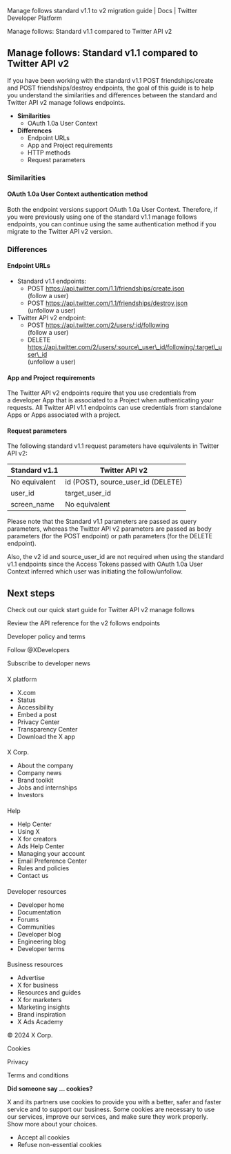 
Manage follows standard v1.1 to v2 migration guide | Docs | Twitter Developer Platform 

Manage follows: Standard v1.1 compared to Twitter API v2

Manage follows: Standard v1.1 compared to Twitter API v2
--------------------------------------------------------

If you have been working with the standard v1.1 POST friendships/create and POST friendships/destroy endpoints, the goal of this guide is to help you understand the similarities and differences between the standard and Twitter API v2 manage follows endpoints.

* **Similarities**
	+ OAuth 1.0a User Context
* **Differences**
	+ Endpoint URLs
	+ App and Project requirements
	+ HTTP methods
	+ Request parameters

### Similarities

#### OAuth 1.0a User Context authentication method

Both the endpoint versions support OAuth 1.0a User Context. Therefore, if you were previously using one of the standard v1.1 manage follows endpoints, you can continue using the same authentication method if you migrate to the Twitter API v2 version. 

### Differences

#### Endpoint URLs

* Standard v1.1 endpoints:
	+ POST https://api.twitter.com/1.1/friendships/create.json  
	(follow a user)
	+ POST https://api.twitter.com/1.1/friendships/destroy.json  
	(unfollow a user)
* Twitter API v2 endpoint:
	+ POST https://api.twitter.com/2/users/:id/following  
	(follow a user)
	+ DELETE https://api.twitter.com/2/users/:source\_user\_id/following/:target\_user\_id  
	(unfollow a user)

#### App and Project requirements

The Twitter API v2 endpoints require that you use credentials from a developer App that is associated to a Project when authenticating your requests. All Twitter API v1.1 endpoints can use credentials from standalone Apps or Apps associated with a project.  

#### Request parameters

The following standard v1.1 request parameters have equivalents in Twitter API v2:

| Standard v1.1 | Twitter API v2 |
| --- | --- |
| No equivalent | id (POST), source\_user\_id (DELETE) |
| user\_id | target\_user\_id |
| screen\_name | No equivalent |

Please note that the Standard v1.1 parameters are passed as query parameters, whereas the Twitter API v2 parameters are passed as body parameters (for the POST endpoint) or path parameters (for the DELETE endpoint).

Also, the v2 id and source\_user\_id are not required when using the standard v1.1 endpoints since the Access Tokens passed with OAuth 1.0a User Context inferred which user was initiating the follow/unfollow.   

Next steps
----------

Check out our quick start guide for Twitter API v2 manage follows

Review the API reference for the v2 follows endpoints

Developer policy and terms

Follow @XDevelopers

Subscribe to developer news

#### 
 X platform

* X.com
* Status
* Accessibility
* Embed a post
* Privacy Center
* Transparency Center
* Download the X app

#### 
 X Corp.

* About the company
* Company news
* Brand toolkit
* Jobs and internships
* Investors

#### 
 Help

* Help Center
* Using X
* X for creators
* Ads Help Center
* Managing your account
* Email Preference Center
* Rules and policies
* Contact us

#### 
 Developer resources

* Developer home
* Documentation
* Forums
* Communities
* Developer blog
* Engineering blog
* Developer terms

#### 
 Business resources

* Advertise
* X for business
* Resources and guides
* X for marketers
* Marketing insights
* Brand inspiration
* X Ads Academy

 © 2024 X Corp.

Cookies

Privacy

Terms and conditions

**Did someone say … cookies?**  

 X and its partners use cookies to provide you with a better, safer and
 faster service and to support our business. Some cookies are necessary to use
 our services, improve our services, and make sure they work properly.
 Show more about your choices.

* Accept all cookies
* Refuse non-essential cookies